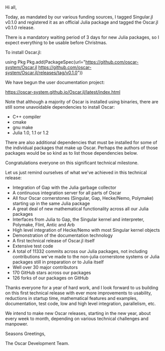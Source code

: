 Hi all,

Today, as mandated by our various funding sources, I tagged Singular.jl
v0.1.0 and registered it as an official Julia package and tagged the
Oscar.jl v0.1.0 release.

There is a mandatory waiting period of 3 days for new Julia packages, so I
expect everything to be usable before Christmas.

To install Oscar.jl:

using Pkg
Pkg.add(PackageSpec(url="https://github.com/oscar-system/Oscar.jl
<https://github.com/oscar-system/Oscar.jl/releases/tag/v0.1.0>"))

We have begun the user documentation project:

https://oscar-system.github.io/Oscar.jl/latest/index.html

Note that although a majority of Oscar is installed using binaries, there
are still some unavoidable dependencies to install Oscar:

* C++ compiler
* cmake
* gnu make
* Julia 1.0, 1.1 or 1.2

There are also additional dependencies that must be installed for some of
the individual packages that make up Oscar. Perhaps the authors of those
packages would be so kind as to list those dependencies below.

Congratulations everyone on this significant technical milestone.

Let us just remind ourselves of what we've achieved in this technical
release:

* Integration of Gap with the Julia garbage collector
* A continuous integration server for all parts of Oscar
* All four Oscar cornerstones (Singular, Gap, Hecke/Nemo, Polymake)
starting up in the same Julia package
* A great deal of new mathematical functionality across all our Julia
packages
* Interfaces from Julia to Gap, the Singular kernel and interpreter,
Polymake, Flint, Antic and Arb
* High level integration of Hecke/Nemo with most Singular kernel objects
* Demonstration of the documentation technology
* A first technical release of Oscar.jl itself
* Extensive test code
* A total of 11332 commits across our Julia packages, not including
contributions we've made to the non-julia cornerstone systems or Julia
packages still in preparation or to Julia itself
* Well over 30 major contributors
* 170 GitHub stars across our packages
* 126 forks of our packages on GitHub

Thanks everyone for a year of hard work, and I look forward to us building
on this first technical release with ever more improvements to usability,
reductions in startup time, mathematical features and examples,
documentation, test code, low and high level integration, parallelism, etc.

We intend to make new Oscar releases, starting in the new year, about every
week to month, depending on various technical challenges and manpower.

Seasons Greetings,

The Oscar Development Team.
